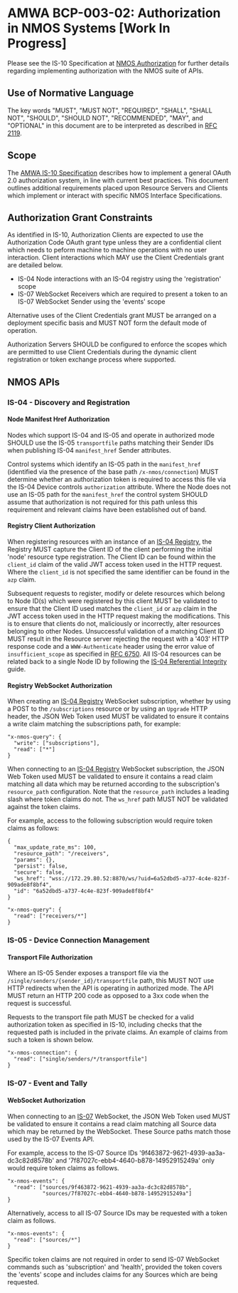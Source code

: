 # AMWA BCP-003-02: Authorization in NMOS Systems \[Work In Progress\]

Please see the IS-10 Specification at [NMOS Authorization][IS-10] for further details regarding implementing
authorization with the NMOS suite of APIs.

## Use of Normative Language

The key words "MUST", "MUST NOT", "REQUIRED", "SHALL", "SHALL NOT", "SHOULD", "SHOULD NOT", "RECOMMENDED", "MAY", and
"OPTIONAL" in this document are to be interpreted as described in [RFC 2119][RFC-2119].

## Scope

The [AMWA IS-10 Specification](https://amwa-tv.github.io/nmos-authorization) describes how to implement a general OAuth
2.0 authorization system, in line with current best practices. This document outlines additional requirements placed
upon Resource Servers and Clients which implement or interact with specific NMOS Interface Specifications.

## Authorization Grant Constraints

As identified in IS-10, Authorization Clients are expected to use the Authorization Code OAuth grant type unless they
are a confidential client which needs to peform machine to machine operations with no user interaction. Client
interactions which MAY use the Client Credentials grant are detailed below.

* IS-04 Node interactions with an IS-04 registry using the 'registration' scope
* IS-07 WebSocket Receivers which are required to present a token to an IS-07 WebSocket Sender using the 'events' scope

Alternative uses of the Client Credentials grant MUST be arranged on a deployment specific basis and MUST NOT form the
default mode of operation.

Authorization Servers SHOULD be configured to enforce the scopes which are permitted to use Client Credentials during
the dynamic client registration or token exchange process where supported.

## NMOS APIs

### IS-04 - Discovery and Registration

#### Node Manifest Href Authorization

Nodes which support IS-04 and IS-05 and operate in authorized mode SHOULD use the IS-05 `transportfile` paths matching
their Sender IDs when publishing IS-04 `manifest_href` Sender attributes.

Control systems which identify an IS-05 path in the `manifest_href` (identified via the presence of the base path
`/x-nmos/connection`) MUST determine whether an authorization token is required to access this file via the IS-04 Device
controls `authorization` attribute. Where the Node does not use an IS-05 path for the `manifest_href` the control system
SHOULD assume that authorization is not required for this path unless this requirement and relevant claims have been
established out of band.

#### Registry Client Authorization

When registering resources with an instance of an [IS-04 Registry][], the Registry MUST capture the Client ID of the
client performing the initial 'node' resource type registration. The Client ID can be found within the `client_id` claim
of the valid JWT access token used in the HTTP request. Where the `client_id` is not specified the same identifier can
be found in the `azp` claim.

Subsequent requests to register, modify or delete resources which belong to Node ID(s) which were registered by this
client MUST be validated to ensure that the Client ID used matches the `client_id` or `azp` claim in the JWT access
token used in the HTTP request making the modifications. This is to ensure that clients do not, maliciously or
incorrectly, alter resources belonging to other Nodes. Unsuccessful validation of a matching Client ID MUST result in
the Resource server rejecting the request with a '403' HTTP response code and a `WWW-Authenticate` header using the
error value of `insufficient_scope` as specified in [RFC 6750][RFC-6750]. All IS-04 resources can be related back to a
single Node ID by following the [IS-04 Referential Integrity][] guide.

#### Registry WebSocket Authorization

When creating an [IS-04 Registry][] WebSocket subscription, whether by using a POST to the `/subscriptions` resource
or by using an `Upgrade` HTTP header, the JSON Web Token used MUST be validated to ensure it contains a write claim
matching the subscriptions path, for example:

```
"x-nmos-query": {
  "write": ["subscriptions"],
  "read": ["*"]
}
```

When connecting to an [IS-04 Registry][] WebSocket subscription, the JSON Web Token used MUST be validated to ensure it
contains a read claim matching all data which may be returned according to the subscription's `resource_path`
configuration. Note that the `resource_path` includes a leading slash where token claims do not. The `ws_href` path
MUST NOT be validated against the token claims.

For example, access to the following subscription would require token claims as follows:

```
{
  "max_update_rate_ms": 100,
  "resource_path": "/receivers",
  "params": {},
  "persist": false,
  "secure": false,
  "ws_href": "wss://172.29.80.52:8870/ws/?uid=6a52dbd5-a737-4c4e-823f-909ade8f8bf4",
  "id": "6a52dbd5-a737-4c4e-823f-909ade8f8bf4"
}
```

```
"x-nmos-query": {
  "read": ["receivers/*"]
}
```

### IS-05 - Device Connection Management

#### Transport File Authorization

Where an IS-05 Sender exposes a transport file via the `/single/senders/{sender_id}/transportfile` path, this MUST NOT
use HTTP redirects when the API is operating in authorized mode. The API MUST return an HTTP 200 code as opposed to a
3xx code when the request is successful.

Requests to the transport file path MUST be checked for a valid authorization token as specified in IS-10, including
checks that the requested path is included in the private claims. An example of claims from such a token is shown below.

```
"x-nmos-connection": {
  "read": ["single/senders/*/transportfile"]
}
```

### IS-07 - Event and Tally

#### WebSocket Authorization

When connecting to an [IS-07][] WebSocket, the JSON Web Token used MUST be validated to ensure it contains a read claim
matching all Source data which may be returned by the WebSocket. These Source paths match those used by the IS-07 Events API.

For example, access to the IS-07 Source IDs '9f463872-9621-4939-aa3a-dc3c82d8578b' and
'7f87027c-ebb4-4640-b878-14952915249a' only would require token claims as follows.

```
"x-nmos-events": {
  "read": ["sources/9f463872-9621-4939-aa3a-dc3c82d8578b",
           "sources/7f87027c-ebb4-4640-b878-14952915249a"]
}
```

Alternatively, access to all IS-07 Source IDs may be requested with a token claim as follows.

```
"x-nmos-events": {
  "read": ["sources/*"]
}
```

Specific token claims are not required in order to send IS-07 WebSocket commands such as 'subscription' and 'health',
provided the token covers the 'events' scope and includes claims for any Sources which are being requested.


[IS-10]: https://amwa-tv.github.io/nmos-authorization/branches/v1.0-dev/ "AMWA IS-10 NMOS Authorization API"
[RFC-2119]: https://tools.ietf.org/html/rfc2119 "Key words for use in RFCs to Indicate Requirement Levels"
[RFC-6750]: https://tools.ietf.org/html/rfc6750 "The OAuth 2.0 Authorization Framework: Bearer Token Usage"
[IS-04 Registry]: http://amwa-tv.github.io/nmos-discovery-registration/ "AMWA IS-04 NMOS Discovery and Registration Specification"
[IS-04 Referential Integrity]: https://amwa-tv.github.io/nmos-discovery-registration/tags/v1.3/docs/4.1._Behaviour_-_Registration.html#referential-integrity "AMWA IS-04 Resource Referential Integrity"
[IS-07]: http://amwa-tv.github.io/nmos-event-tally/ "AMWA IS-07 NMOS Event and Tally Specification"
